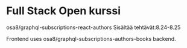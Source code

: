 # Full Stack Open kurssi

osa8/graphql-subscriptions-react-authors
Sisältää tehtävät:8.24-8.25

Frontend uses osa8/graphql-subscriptions-authors-books backend.

